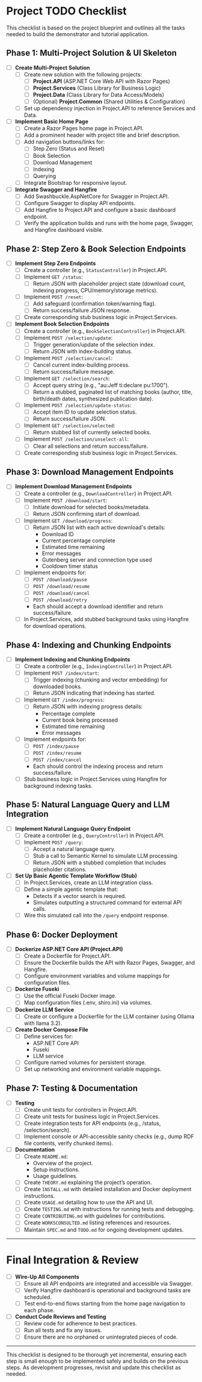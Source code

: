 # Project TODO Checklist

This checklist is based on the project blueprint and outlines all the tasks needed to build the demonstrator and tutorial application.

## Phase 1: Multi-Project Solution & UI Skeleton

- [ ] **Create Multi-Project Solution**
  - [ ] Create new solution with the following projects:
    - [ ] **Project.API** (ASP.NET Core Web API with Razor Pages)
    - [ ] **Project.Services** (Class Library for Business Logic)
    - [ ] **Project.Data** (Class Library for Data Access/Models)
    - [ ] (Optional) **Project.Common** (Shared Utilities & Configuration)
  - [ ] Set up dependency injection in Project.API to reference Services and Data.

- [ ] **Implement Basic Home Page**
  - [ ] Create a Razor Pages home page in Project.API.
  - [ ] Add a prominent header with project title and brief description.
  - [ ] Add navigation buttons/links for:
    - [ ] Step Zero (Status and Reset)
    - [ ] Book Selection
    - [ ] Download Management
    - [ ] Indexing
    - [ ] Querying
  - [ ] Integrate Bootstrap for responsive layout.

- [ ] **Integrate Swagger and Hangfire**
  - [ ] Add Swashbuckle.AspNetCore for Swagger in Project.API.
  - [ ] Configure Swagger to display API endpoints.
  - [ ] Add Hangfire to Project.API and configure a basic dashboard endpoint.
  - [ ] Verify the application builds and runs with the home page, Swagger, and Hangfire dashboard visible.

## Phase 2: Step Zero & Book Selection Endpoints

- [ ] **Implement Step Zero Endpoints**
  - [ ] Create a controller (e.g., `StatusController`) in Project.API.
  - [ ] Implement `GET /status`:
    - [ ] Return JSON with placeholder project state (download count, indexing progress, CPU/memory/storage metrics).
  - [ ] Implement `POST /reset`:
    - [ ] Add safeguard (confirmation token/warning flag).
    - [ ] Return success/failure JSON response.
  - [ ] Create corresponding stub business logic in Project.Services.

- [ ] **Implement Book Selection Endpoints**
  - [ ] Create a controller (e.g., `BookSelectionController`) in Project.API.
  - [ ] Implement `POST /selection/update`:
    - [ ] Trigger generation/update of the selection index.
    - [ ] Return JSON with index-building status.
  - [ ] Implement `POST /selection/cancel`:
    - [ ] Cancel current index-building process.
    - [ ] Return success/failure message.
  - [ ] Implement `GET /selection/search`:
    - [ ] Accept query string (e.g., "au:Jeff ti:declare pu:1700").
    - [ ] Return a stubbed, paginated list of matching books (author, title, birth/death dates, synthesized publication date).
  - [ ] Implement `POST /selection/update-status`:
    - [ ] Accept item ID to update selection status.
    - [ ] Return success/failure JSON.
  - [ ] Implement `GET /selection/selected`:
    - [ ] Return stubbed list of currently selected books.
  - [ ] Implement `POST /selection/unselect-all`:
    - [ ] Clear all selections and return success/failure.
  - [ ] Create corresponding stub business logic in Project.Services.

## Phase 3: Download Management Endpoints

- [ ] **Implement Download Management Endpoints**
  - [ ] Create a controller (e.g., `DownloadController`) in Project.API.
  - [ ] Implement `POST /download/start`:
    - [ ] Initiate download for selected books/metadata.
    - [ ] Return JSON confirming start of download.
  - [ ] Implement `GET /download/progress`:
    - [ ] Return JSON list with each active download's details:
      - Download ID
      - Current percentage complete
      - Estimated time remaining
      - Error messages
      - Gutenberg server and connection type used
      - Cooldown timer status
  - [ ] Implement endpoints for:
    - [ ] `POST /download/pause`
    - [ ] `POST /download/resume`
    - [ ] `POST /download/cancel`
    - [ ] `POST /download/retry`
    - Each should accept a download identifier and return success/failure.
  - [ ] In Project.Services, add stubbed background tasks using Hangfire for download operations.

## Phase 4: Indexing and Chunking Endpoints

- [ ] **Implement Indexing and Chunking Endpoints**
  - [ ] Create a controller (e.g., `IndexingController`) in Project.API.
  - [ ] Implement `POST /index/start`:
    - [ ] Trigger indexing (chunking and vector embedding) for downloaded books.
    - [ ] Return JSON indicating that indexing has started.
  - [ ] Implement `GET /index/progress`:
    - [ ] Return JSON with indexing progress details:
      - Percentage complete
      - Current book being processed
      - Estimated time remaining
      - Error messages
  - [ ] Implement endpoints for:
    - [ ] `POST /index/pause`
    - [ ] `POST /index/resume`
    - [ ] `POST /index/cancel`
    - Each should control the indexing process and return success/failure.
  - [ ] Stub business logic in Project.Services using Hangfire for background indexing tasks.

## Phase 5: Natural Language Query and LLM Integration

- [ ] **Implement Natural Language Query Endpoint**
  - [ ] Create a controller (e.g., `QueryController`) in Project.API.
  - [ ] Implement `POST /query`:
    - [ ] Accept a natural language query.
    - [ ] Stub a call to Semantic Kernel to simulate LLM processing.
    - [ ] Return JSON with a stubbed completion that includes placeholder citations.
- [ ] **Set Up Basic Agentic Template Workflow (Stub)**
  - [ ] In Project.Services, create an LLM integration class.
  - [ ] Define a simple agentic template that:
    - Detects if a vector search is required.
    - Simulates outputting a structured command for external API calls.
  - [ ] Wire this simulated call into the `/query` endpoint response.

## Phase 6: Docker Deployment

- [ ] **Dockerize ASP.NET Core API (Project.API)**
  - [ ] Create a Dockerfile for Project.API.
  - [ ] Ensure the Dockerfile builds the API with Razor Pages, Swagger, and Hangfire.
  - [ ] Configure environment variables and volume mappings for configuration files.
- [ ] **Dockerize Fuseki**
  - [ ] Use the official Fuseki Docker image.
  - [ ] Map configuration files (.env, shiro.ini) via volumes.
- [ ] **Dockerize LLM Service**
  - [ ] Create or configure a Dockerfile for the LLM container (using Ollama with llama 3.2).
- [ ] **Create Docker Compose File**
  - [ ] Define services for:
    - ASP.NET Core API
    - Fuseki
    - LLM service
  - [ ] Configure named volumes for persistent storage.
  - [ ] Set up networking and environment variable mappings.

## Phase 7: Testing & Documentation

- [ ] **Testing**
  - [ ] Create unit tests for controllers in Project.API.
  - [ ] Create unit tests for business logic in Project.Services.
  - [ ] Create integration tests for API endpoints (e.g., /status, /selection/search).
  - [ ] Implement console or API-accessible sanity checks (e.g., dump RDF file contents, verify chunked items).

- [ ] **Documentation**
  - [ ] Create `README.md`:
    - Overview of the project.
    - Setup instructions.
    - Usage guidelines.
  - [ ] Create `THEORY.md` explaining the project’s operation.
  - [ ] Create `INSTALL.md` with detailed installation and Docker deployment instructions.
  - [ ] Create `USAGE.md` detailing how to use the API and UI.
  - [ ] Create `TESTING.md` with instructions for running tests and debugging.
  - [ ] Create `CONTRIBUTING.md` with guidelines for contributions.
  - [ ] Create `WORKSCONSULTED.md` listing references and resources.
  - [ ] Maintain `SPEC.md` and `TODO.md` for ongoing development updates.

---

# Final Integration & Review

- [ ] **Wire-Up All Components**
  - [ ] Ensure all API endpoints are integrated and accessible via Swagger.
  - [ ] Verify Hangfire dashboard is operational and background tasks are scheduled.
  - [ ] Test end-to-end flows starting from the home page navigation to each phase.
- [ ] **Conduct Code Reviews and Testing**
  - [ ] Review code for adherence to best practices.
  - [ ] Run all tests and fix any issues.
  - [ ] Ensure there are no orphaned or unintegrated pieces of code.

---

This checklist is designed to be thorough yet incremental, ensuring each step is small enough to be implemented safely and builds on the previous steps. As development progresses, revisit and update this checklist as needed.
